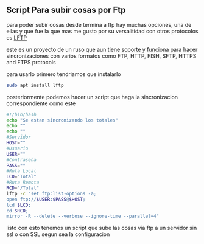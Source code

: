 ## Script Para subir cosas por Ftp

para poder subir cosas desde termina a ftp hay muchas opciones, una de ellas y que fue la que mas me gusto por su versalitidad con otros protocolos es [LFTP](https://lftp.yar.ru)

este es un proyecto de un ruso que aun tiene soporte y funciona para hacer sincronizaciones con varios formatos como FTP, HTTP, FISH, SFTP, HTTPS and FTPS protocols

para usarlo primero tendriamos que instalarlo



```bash
sudo apt install lftp
```

posteriormente podemos hacer un script que haga la sincronizacion correspondiente como este



```bash
#!/bin/bash
echo "Se estan sincronizando los totales"
echo ""
echo ""
#Servidor
HOST=""
#Usuario
USER=""
#Contraseña
PASS=""
#Ruta Local
LCD="Total"
#Ruta Remota 
RCD="/Total"
lftp -c "set ftp:list-options -a;
open ftp://$USER:$PASS@$HOST;
lcd $LCD;
cd $RCD;
mirror -R --delete --verbose --ignore-time --parallel=4"


```

listo con esto tenemos un script que sube las cosas via ftp a un servidor sin ssl o con SSL segun sea la configuracion








